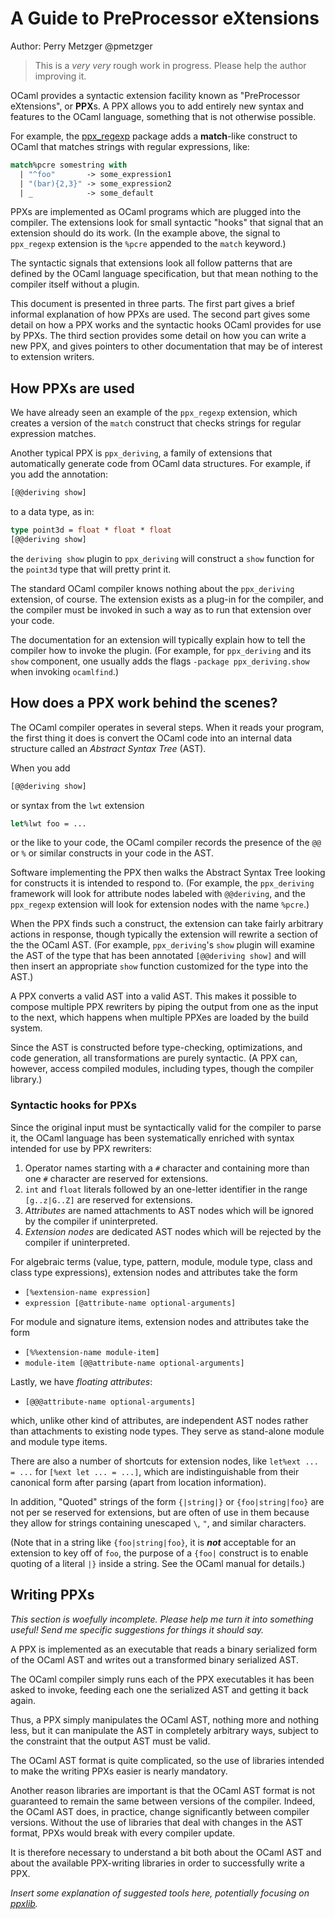 # A Guide to PreProcessor eXtensions

Author: Perry Metzger @pmetzger

> This is a _very very_ rough work in progress. Please help the author
  improving it.

OCaml provides a syntactic extension facility known as "PreProcessor
eXtensions", or **PPX**s. A PPX allows you to add entirely new syntax and
features to the OCaml language, something that is not otherwise possible.

For example, the [ppx_regexp](https://github.com/paurkedal/ppx_regexp)
package adds a **match**-like construct to OCaml that matches strings
with regular expressions, like:

```ocaml
match%pcre somestring with
  | "^foo"       -> some_expression1
  | "(bar){2,3}" -> some_expression2
  | _            -> some_default
```

PPXs are implemented as OCaml programs which are plugged into the
compiler. The extensions look for small syntactic "hooks" that signal
that an extension should do its work. (In the example above, the
signal to `ppx_regexp` extension is the `%pcre` appended to the
`match` keyword.)

The syntactic signals that extensions look all follow patterns that
are defined by the OCaml language specification, but that mean nothing
to the compiler itself without a plugin.

This document is presented in three parts. The first part gives a
brief informal explanation of how PPXs are used. The second part gives
some detail on how a PPX works and the syntactic hooks OCaml provides
for use by PPXs.  The third section provides some detail on how you
can write a new PPX, and gives pointers to other documentation that may
be of interest to extension writers.

## How PPXs are used

We have already seen an example of the `ppx_regexp` extension, which
creates a version of the `match` construct that checks strings for
regular expression matches.

Another typical PPX is `ppx_deriving`, a family of
extensions that automatically generate code from OCaml data
structures. For example, if you add the annotation:

```ocaml
[@@deriving show]
```

to a data type, as in:

```ocaml
type point3d = float * float * float
[@@deriving show]
```

the `deriving show` plugin to `ppx_deriving` will construct a `show`
function for the `point3d` type that will pretty print it.

The standard OCaml compiler knows nothing about the `ppx_deriving`
extension, of course. The extension exists as a plug-in for the
compiler, and the compiler must be invoked in such a way as to run
that extension over your code.

The documentation for an extension will typically explain how to tell
the compiler how to invoke the plugin. (For example, for
`ppx_deriving` and its `show` component, one usually adds the flags
`-package ppx_deriving.show` when invoking `ocamlfind`.)

## How does a PPX work behind the scenes?

The OCaml compiler operates in several steps. When it reads your
program, the first thing it does is convert the OCaml code into an
internal data structure called an _Abstract Syntax Tree_ (AST).

When you add

```ocaml
[@@deriving show]
```

or syntax from the `lwt` extension

```ocaml
let%lwt foo = ...
```

or the like to your code, the OCaml compiler records the presence of
the `@@` or `%` or similar constructs in your code in the AST.

Software implementing the PPX then walks the Abstract Syntax Tree
looking for constructs it is intended to respond to. (For example,
the `ppx_deriving` framework will look for attribute nodes labeled
with `@@deriving`, and the `ppx_regexp` extension will look for
extension nodes with the name `%pcre`.)

When the PPX finds such a construct, the extension can take fairly
arbitrary actions in response, though typically the extension will
rewrite a section of the the OCaml AST. (For example, `ppx_deriving`'s
`show` plugin will examine the AST of the type that has been annotated
`[@@deriving show]` and will then insert an appropriate `show`
function customized for the type into the AST.)

A PPX converts a valid AST into a valid AST.  This makes it possible to
compose multiple PPX rewriters by piping the output from one as the input to
the next, which happens when multiple PPXes are loaded by the build system.

Since the AST is constructed before type-checking, optimizations, and code
generation, all transformations are purely syntactic. (A PPX can,
however, access compiled modules, including types, though the compiler
library.)

### Syntactic hooks for PPXs

Since the original input must be syntactically valid for the
compiler to parse it, the OCaml language has been systematically
enriched with syntax intended for use by PPX rewriters:

1. Operator names starting with a `#` character and containing more than
   one `#` character are reserved for extensions.
2. `int` and `float` literals followed by an one-letter identifier in
   the range `[g..z|G..Z]` are reserved for extensions.
3. _Attributes_ are named attachments to AST nodes which will be ignored by
   the compiler if uninterpreted.
4. _Extension nodes_ are dedicated AST nodes which will be rejected by the
   compiler if uninterpreted.

For algebraic terms (value, type, pattern, module, module type, class and
class type expressions), extension nodes and attributes take the form

- `[%extension-name expression]`
- `expression [@attribute-name optional-arguments]`

For module and signature items, extension nodes and attributes take the form

- `[%%extension-name module-item]`
- `module-item [@@attribute-name optional-arguments]`

Lastly, we have _floating attributes_:

- `[@@@attribute-name optional-arguments]`

which, unlike other kind of attributes, are independent AST nodes
rather than attachments to existing node types.  They serve as
stand-alone module and module type items.

There are also a number of shortcuts for extension nodes, like `let%ext ...
= ...` for `[%ext let ... = ...]`, which are indistinguishable from their
canonical form after parsing (apart from location information).

In addition, "Quoted" strings of the form `{|string|}` or
`{foo|string|foo}` are not per se reserved for extensions, but are
often of use in them because they allow for strings containing
unescaped `\`, `"`, and similar characters.

(Note that in a string like `{foo|string|foo}`, it is _**not**_
acceptable for an extension to key off of `foo`, the purpose of a
`{foo|` construct is to enable quoting of a literal `|}` inside a
string. See the OCaml manual for details.)

## Writing PPXs

_This section is woefully incomplete. Please help me turn
it into something useful! Send me specific suggestions for things it
should say._

A PPX is implemented as an executable that reads a binary serialized
form of the OCaml AST and writes out a transformed binary serialized
AST.

The OCaml compiler simply runs each of the PPX executables it has
been asked to invoke, feeding each one the serialized AST and getting
it back again.

Thus, a PPX simply manipulates the OCaml AST, nothing more and nothing
less, but it can manipulate the AST in completely arbitrary ways,
subject to the constraint that the output AST must be valid.

The OCaml AST format is quite complicated, so the use of libraries
intended to make the writing PPXs easier is nearly mandatory.

Another reason libraries are important is that the OCaml AST format is
not guaranteed to remain the same between versions of the
compiler. Indeed, the OCaml AST does, in practice, change
significantly between compiler versions. Without the use of libraries
that deal with changes in the AST format, PPXs would break with every
compiler update.

It is therefore necessary to understand a bit both about the OCaml AST
and about the available PPX-writing libraries in order to successfully
write a PPX.

_Insert some explanation of suggested tools here, potentially focusing
on [ppxlib](https://github.com/ocaml-ppx/ppxlib)._
